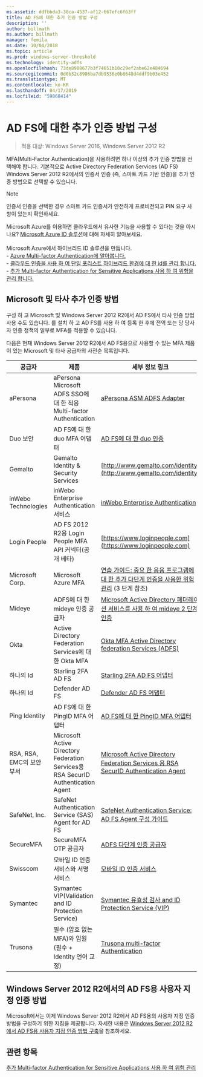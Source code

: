 ```yaml
---
ms.assetid: ddfbbda3-30ca-4537-af12-667efc6f63ff
title: AD FS에 대한 추가 인증 방법 구성
description: ''
author: billmath
ms.author: billmath
manager: femila
ms.date: 10/04/2018
ms.topic: article
ms.prod: windows-server-threshold
ms.technology: identity-adfs
ms.openlocfilehash: 73de8908677b3f74651b10c29ef2abe62e484694
ms.sourcegitcommit: 0d0b32c8986ba7db9536e0b8648d4ddf9b03e452
ms.translationtype: MT
ms.contentlocale: ko-KR
ms.lasthandoff: 04/17/2019
ms.locfileid: "59868414"
---
```

# <a name="configure-additional-authentication-methods-for-ad-fs"></a>AD FS에 대한 추가 인증 방법 구성

>적용 대상: Windows Server 2016, Windows Server 2012 R2

MFA(Multi-Factor Authentication)을 사용하려면 하나 이상의 추가 인증 방법을 선택해야 합니다. 기본적으로 Active Directory Federation Services (AD FS) Windows Server 2012 R2에서의 인증서 인증 (즉, 스마트 카드 기반 인증)을 추가 인증 방법으로 선택할 수 있습니다.

> [!NOTE]
> 인증서 인증을 선택한 경우 스마트 카드 인증서가 안전하게 프로비전되고 PIN 요구 사항이 있는지 확인하세요.

Microsoft Azure를 이용하면 클라우드에서 유사한 기능을 사용할 수 있다는 것을 아시나요? [Microsoft Azure ID 솔루션](http://aka.ms/m2w274)에 대해 자세히 알아보세요.<br /><br />Microsoft Azure에서 하이브리드 ID 솔루션을 만듭니다.<br /> - [Azure Multi-factor Authentication에 알아봅니다.](http://aka.ms/ey6o9r)<br /> - [클라우드 인증을 사용 하 여 단일 포리스트 하이브리드 환경에 대 한 id를 관리 합니다.](http://aka.ms/g1jat8)<br /> - [추가 Multi-factor Authentication for Sensitive Applications 사용 하 여 위험을 관리 합니다.](http://aka.ms/kt1bbm)

## <a name="microsoft-and-third-party-additional-authentication-methods"></a>Microsoft 및 타사 추가 인증 방법
구성 하 고 Microsoft 및 Windows Server 2012 R2에서 AD FS에서 타사 인증 방법 사용 수도 있습니다. 를 설치 하 고 AD FS를 사용 하 여 등록 한 후에 전역 또는 당 당사자 인증 정책의 일부로 MFA를 적용할 수 있습니다.

다음은 현재 Windows Server 2012 R2에서 AD FS용으로 사용할 수 있는 MFA 제품이 있는 Microsoft 및 타사 공급자의 사전순 목록입니다.

|공급자|제품|세부 정보 링크|
|-|-|-| 
|aPersona|aPersona Microsoft ADFS SSO에 대 한 적응 Multi-factor Authentication|[aPersona ASM ADFS Adapter](https://www.apersona.com/adfs)|
|Duo 보안|AD FS에 대 한 duo MFA 어댑터|[AD FS에 대 한 duo 인증](https://duo.com/docs/adfs)|
|Gemalto|Gemalto Identity & Security Services|[http://www.gemalto.com/identity](http://www.gemalto.com/identity)|
|inWebo Technologies|inWebo Enterprise Authentication 서비스|[inWebo Enterprise Authentication](http://www.inwebo.com)|
|Login People|AD FS 2012 R2용 Login People MFA API 커넥터(공개 베타)|[https://www.loginpeople.com](https://www.loginpeople.com)|
|Microsoft Corp.|Microsoft Azure MFA|[연습 가이드: 중요 한 응용 프로그램에 대 한 추가 다단계 인증을 사용한 위험 관리](https://technet.microsoft.com/library/dn280946.aspx) (3 단계 참조)|
Mideye | ADFS에 대 한 mideye 인증 공급자 | [Microsoft Active Directory 페더레이션 서비스를 사용 하 여 mideye 2 단계 인증](https://www.mideye.com/support/administrators/documentation/integration/microsoft-adfs/)|
|Okta | Active Directory Federation Services에 대 한 Okta MFA | [Okta MFA Active Directory federation Services (ADFS)](https://help.okta.com/en/prod/Content/Topics/integrations/adfs-okta-int.htm)|
|하나의 Id| Starling 2FA AD FS|[Starling 2FA AD FS 어댑터](https://www.oneidentity.com/products/starling-two-factor-authentication/)|
|하나의 Id| Defender AD FS|[Defender AD FS 어댑터](https://www.oneidentity.com/products/defender/)|
|Ping Identity|AD FS에 대 한 PingID MFA 어댑터|[AD FS에 대 한 PingID MFA 어댑터](https://documentation.pingidentity.com/pingid/pingidAdminGuide/index.shtml#pid_c_PingIDforADFSSSO.html)|
|RSA, RSA, EMC의 보안 부서|Microsoft Active Directory Federation Services용 RSA SecurID Authentication Agent|[Microsoft Active Directory Federation Services 용 RSA SecurID Authentication Agent](http://www.emc.com/security/rsa-securid/rsa-authentication-agents/microsoft-ad-fs.htm)|
|SafeNet, Inc.|SafeNet Authentication Service (SAS) Agent for AD FS|[SafeNet Authentication Service: AD FS Agent 구성 가이드](http://www.safenet-inc.com/resources/integration-guide/data-protection/Safenet_Authentication_Service/SafeNet_Authentication_Service__AD_FS_Agent_Configuration_Guide/?langtype=1033)|
|SecureMFA|SecureMFA OTP 공급자| [ADFS 다단계 인증 공급자](https://www.securemfa.com/)|
|Swisscom|모바일 ID 인증 서비스와 서명 서비스|[모바일 ID 인증 서비스](http://swisscom.ch/mid)|
|Symantec|Symantec VIP(Validation and ID Protection Service)|[Symantec 유효성 검사 and ID Protection Service (VIP)](http://www.symantec.com/vip-authentication-service)|
|Trusona|필수 (암호 없는 MFA)와 임원 (필수 + Identity 언어 교정)| [Trusona multi-factor Authentication](https://www.trusona.com/solution-overview/)|


## <a name="custom-authentication-method-for-ad-fs-in-windows-server-2012-r2"></a>Windows Server 2012 R2에서의 AD FS용 사용자 지정 인증 방법
Microsoft에서는 이제 Windows Server 2012 R2에서 AD FS용의 사용자 지정 인증 방법을 구성하기 위한 지침을 제공합니다. 자세한 내용은 [Windows Server 2012 R2에서 AD FS용 사용자 지정 인증 방법 구축](https://go.microsoft.com/fwlink/?LinkID=511980)을 참조하세요.

## <a name="see-also"></a>관련 항목
[추가 Multi-factor Authentication for Sensitive Applications 사용 하 여 위험 관리](Manage-Risk-with-Additional-Multi-Factor-Authentication-for-Sensitive-Applications.md)


